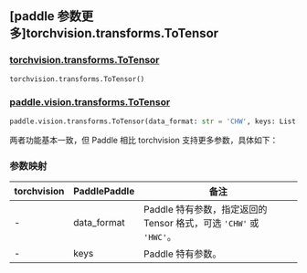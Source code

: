 ## [paddle 参数更多]torchvision.transforms.ToTensor

### [torchvision.transforms.ToTensor](https://pytorch.org/vision/main/generated/torchvision.transforms.ToTensor.html?highlight=totensor#torchvision.transforms.ToTensor)

```python
torchvision.transforms.ToTensor()
```

### [paddle.vision.transforms.ToTensor](https://www.paddlepaddle.org.cn/documentation/docs/zh/develop/api/paddle/vision/transforms/ToTensor_cn.html#totensor)

```python
paddle.vision.transforms.ToTensor(data_format: str = 'CHW', keys: List[str] | Tuple[str] = None)
```

两者功能基本一致，但 Paddle 相比 torchvision 支持更多参数，具体如下：

### 参数映射

| torchvision | PaddlePaddle          | 备注                                                         |
|---------------------------------|--------------------------------------------|--------------------------------------------------------------|
| -                               | data_format       | Paddle 特有参数，指定返回的 Tensor 格式，可选 `'CHW'` 或 `'HWC'`。 |
| -                               | keys        | Paddle 特有参数。                       |
